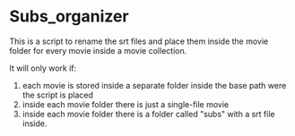 # Subs_organizer
This is a script to rename the srt files and place them inside the movie folder for every movie inside a movie collection.

It will only work if:
  1) each movie is stored inside a separate folder inside the base path were the script is placed
  2) inside each movie folder there is just a single-file movie 
  3) inside each movie folder there is a folder called "subs" with a srt file inside.

